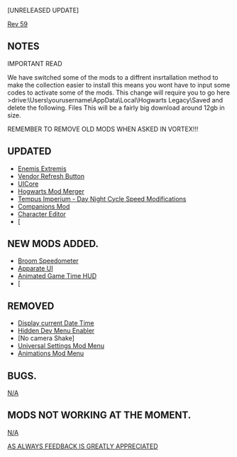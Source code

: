 [UNRELEASED UPDATE]

[Rev 59](https://next.nexusmods.com/hogwartslegacy/collections/uehwil)

NOTES
-

IMPORTANT READ

We have switched some of the mods to a diffrent insrtallation method to make the collection easier to install this means you wont have to input some codes to activate some of the mods. This change will require you to go here >drive:\Users\yourusername\AppData\Local\Hogwarts Legacy\Saved and delete the following. Files 
This will be a fairly big download around 12gb in size.

REMEMBER TO REMOVE OLD MODS WHEN ASKED IN VORTEX!!!


UPDATED
-

- [Enemis Extremis](https://www.nexusmods.com/hogwartslegacy/mods/1261?tab=description)
- [Vendor Refresh Button](https://www.nexusmods.com/hogwartslegacy/mods/1275?tab=description)
- [UICore](https://www.nexusmods.com/hogwartslegacy/mods/1260?tab=description)
- [Hogwarts Mod Merger](https://www.nexusmods.com/hogwartslegacy/mods/178?tab=description)
- [Tempus Imperium - Day Night Cycle Speed Modifications](https://www.nexusmods.com/hogwartslegacy/mods/420?tab=description)
- [Companions Mod](https://www.nexusmods.com/hogwartslegacy/mods/706?tab=description)
- [Character Editor](https://www.nexusmods.com/hogwartslegacy/mods/974?tab=description)
- [

NEW MODS ADDED. 
-

- [Broom Speedometer](https://www.nexusmods.com/hogwartslegacy/mods/1344)
- [Apparate UI](https://www.nexusmods.com/hogwartslegacy/mods/1335)
- [Animated Game Time HUD](https://www.nexusmods.com/hogwartslegacy/mods/1179?tab=description)
- [



REMOVED
-

- [Display current Date Time](https://www.nexusmods.com/hogwartslegacy/mods/723)
- [Hidden Dev Menu Enabler](https://www.nexusmods.com/hogwartslegacy/mods/972?tab=description)
- [No camera Shake]
- [Universal Settings Mod Menu](https://www.nexusmods.com/hogwartslegacy/mods/1285)
- [Animations Mod Menu](https://www.nexusmods.com/hogwartslegacy/mods/1149?tab=description)

BUGS.
-

[N/A](https://next.nexusmods.com/hogwartslegacy/collections/uehwil)


MODS NOT WORKING AT THE MOMENT. 
-  

[N/A](https://next.nexusmods.com/hogwartslegacy/collections/uehwil)

[AS ALWAYS FEEDBACK IS GREATLY APPRECIATED](https://next.nexusmods.com/hogwartslegacy/collections/uehwil)